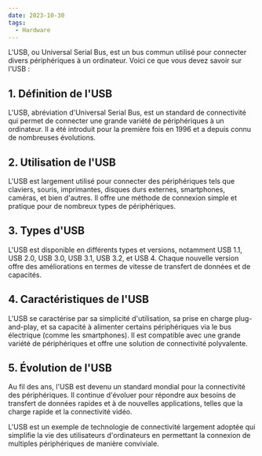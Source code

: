 ```yaml
---
date: 2023-10-30
tags:
  - Hardware
---
```


L'USB, ou Universal Serial Bus, est un bus commun utilisé pour connecter divers périphériques à un ordinateur. Voici ce que vous devez savoir sur l'USB :

## **1. Définition de l'USB**

L'USB, abréviation d'Universal Serial Bus, est un standard de connectivité qui permet de connecter une grande variété de périphériques à un ordinateur. Il a été introduit pour la première fois en 1996 et a depuis connu de nombreuses évolutions.

## **2. Utilisation de l'USB**

L'USB est largement utilisé pour connecter des périphériques tels que claviers, souris, imprimantes, disques durs externes, smartphones, caméras, et bien d'autres. Il offre une méthode de connexion simple et pratique pour de nombreux types de périphériques.

## **3. Types d'USB**

L'USB est disponible en différents types et versions, notamment USB 1.1, USB 2.0, USB 3.0, USB 3.1, USB 3.2, et USB 4. Chaque nouvelle version offre des améliorations en termes de vitesse de transfert de données et de capacités.

## **4. Caractéristiques de l'USB**

L'USB se caractérise par sa simplicité d'utilisation, sa prise en charge plug-and-play, et sa capacité à alimenter certains périphériques via le bus électrique (comme les smartphones). Il est compatible avec une grande variété de périphériques et offre une solution de connectivité polyvalente.

## **5. Évolution de l'USB**

Au fil des ans, l'USB est devenu un standard mondial pour la connectivité des périphériques. Il continue d'évoluer pour répondre aux besoins de transfert de données rapides et à de nouvelles applications, telles que la charge rapide et la connectivité vidéo.

L'USB est un exemple de technologie de connectivité largement adoptée qui simplifie la vie des utilisateurs d'ordinateurs en permettant la connexion de multiples périphériques de manière conviviale.
